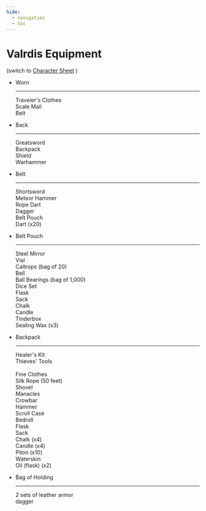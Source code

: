 ```yaml
---
hide:
  - navigation
  - toc
---
```


# Valrdis Equipment
(switch to [Character Sheet](https://half-guinea-press.github.io/Nocturnal_Campaign/players/Valdris_Fossic/) )

<div class="grid cards" markdown>

-   Worn

    ---

    Traveler's Clothes<br>
    Scale Mail<br>
    Belt
    

-   Back

    ---

    Greatsword<br>
    Backpack<br>
    Shield<br>
    Warhammer<br>  


-   Belt

    ---

    Shortsword<br>
    Meteor Hammer<br>
    Rope Dart<br>
    Dagger<br>
    Belt Pouch<br>
    Dart (x20)<br>
    
-   Belt Pouch

    ---

    Steel Mirror<br>
    Vial<br>
    Caltrops (bag of 20)<br>
    Bell<br>
    Ball Bearings (bag of 1,000)<br>
    Dice Set<br>
    Flask<br>
    Sack<br>
    Chalk<br>
    Candle<br>
    Tinderbox<br>
    Sealing Wax (x3)<br>
    

-   Backpack

    ---

    Healer's Kit<br>
    Thieves' Tools<br>  
    Fine Clothes<br>
    Silk Rope (50 feet)<br>
    Shovel<br>
    Manacles<br>
    Crowbar<br>
    Hammer<br>
    Scroll Case<br>
    Bedroll<br>
    Flask<br>
    Sack<br>
    Chalk (x4)<br>
    Candle (x4)<br>
    Piton (x10)<br>
    Waterskin<br>
    Oil (flask) (x2)<br>
    
-   Bag of Holding

    ---

    2 sets of leather armor<br>
    dagger
    
    
</div>
